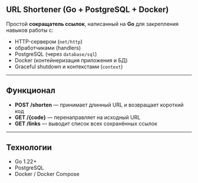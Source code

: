 ## URL Shortener (Go + PostgreSQL + Docker)

Простой **сокращатель ссылок**, написанный на **Go** для закрепления навыков работы с:
- HTTP-сервером (`net/http`)
- обработчиками (handlers)
- PostgreSQL (через `database/sql`)
- Docker (контейнеризация приложения и БД)
- Graceful shutdown и контекстами (`context`)

---

## Функционал

- **POST /shorten** — принимает длинный URL и возвращает короткий код  
- **GET /{code}** — перенаправляет на исходный URL  
- **GET /links** — выводит список всех сохранённых ссылок  

---

## Технологии

- Go 1.22+
- PostgreSQL
- Docker / Docker Compose
  

